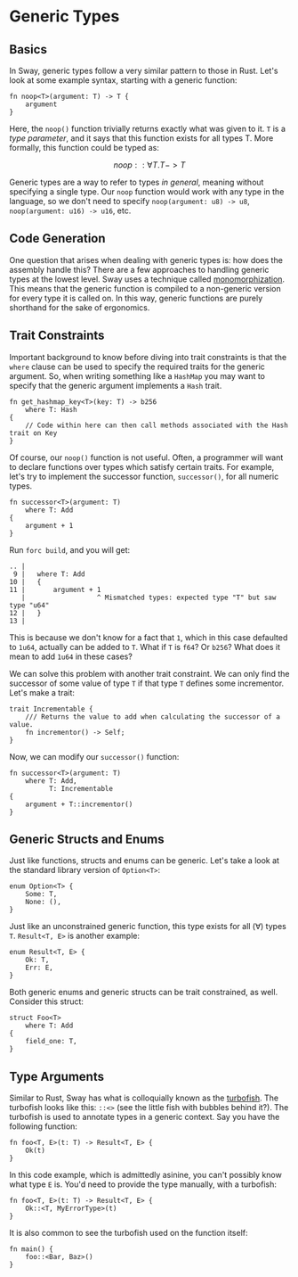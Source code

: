 # Generic Types

## Basics

In Sway, generic types follow a very similar pattern to those in Rust. Let's look at some example syntax,
starting with a generic function:

```sway
fn noop<T>(argument: T) -> T {
    argument
}
```

Here, the `noop()` function trivially returns exactly what was given to it. `T` is a _type parameter_, and it says
that this function exists for all types T. More formally, this function could be typed as:

```math
noop :: ∀T. T -> T
```

Generic types are a way to refer to types _in general_, meaning without specifying a single type. Our `noop` function
would work with any type in the language, so we don't need to specify `noop(argument: u8) -> u8`, `noop(argument: u16) -> u16`, etc.

## Code Generation

One question that arises when dealing with generic types is: how does the assembly handle this? There are a few approaches to handling
generic types at the lowest level. Sway uses a technique called [monomorphization](https://en.wikipedia.org/wiki/Monomorphization). This
means that the generic function is compiled to a non-generic version for every type it is called on. In this way, generic functions are
purely shorthand for the sake of ergonomics.

## Trait Constraints

Important background to know before diving into trait constraints is that the `where` clause can be used to specify the required traits for the generic argument. So, when writing something like a `HashMap` you may
want to specify that the generic argument implements a `Hash` trait.

```sway
fn get_hashmap_key<T>(key: T) -> b256
    where T: Hash
{
    // Code within here can then call methods associated with the Hash trait on Key
}
```

Of course, our `noop()` function is not useful. Often, a programmer will want to declare functions over types which satisfy certain traits.
For example, let's try to implement the successor function, `successor()`, for all numeric types.

```sway
fn successor<T>(argument: T)
    where T: Add
{
    argument + 1
}
```

Run `forc build`, and you will get:

```console
.. |
 9 |   where T: Add
10 |   {
11 |       argument + 1                                        
   |                  ^ Mismatched types: expected type "T" but saw type "u64"
12 |   }
13 |
```

This is because we don't know for a fact that `1`, which in this case defaulted to `1u64`, actually can be added to `T`. What if `T` is `f64`? Or `b256`? What does it mean to add `1u64` in these cases?

We can solve this problem with another trait constraint. We can only find the successor of some value of type `T` if that type `T` defines some incrementor. Let's make a trait:

```sway
trait Incrementable {
    /// Returns the value to add when calculating the successor of a value.
    fn incrementor() -> Self;
}
```

Now, we can modify our `successor()` function:

```sway
fn successor<T>(argument: T)
    where T: Add,
          T: Incrementable
{
    argument + T::incrementor()
}
```

## Generic Structs and Enums

Just like functions, structs and enums can be generic. Let's take a look at the standard library version of `Option<T>`:

```sway
enum Option<T> {
    Some: T,
    None: (),
}
```

Just like an unconstrained generic function, this type exists for all (∀) types `T`. `Result<T, E>` is another example:

```sway
enum Result<T, E> {
    Ok: T,
    Err: E,
}
```

Both generic enums and generic structs can be trait constrained, as well. Consider this struct:

```sway
struct Foo<T>
    where T: Add
{
    field_one: T,
}
```

## Type Arguments

Similar to Rust, Sway has what is colloquially known as the [turbofish](https://github.com/rust-lang/rust/blob/e98309298d927307c5184f4869604bd068d26183/src/test/ui/parser/bastion-of-the-turbofish.rs). The turbofish looks like this: `::<>` (see the little fish with bubbles behind it?). The turbofish is used to annotate types in a generic context. Say you have the following function:

```sway
fn foo<T, E>(t: T) -> Result<T, E> {
    Ok(t)
}
```

In this code example, which is admittedly asinine, you can't possibly know what type `E` is. You'd need to provide the type manually, with a turbofish:

```sway
fn foo<T, E>(t: T) -> Result<T, E> {
    Ok::<T, MyErrorType>(t)
}
```

It is also common to see the turbofish used on the function itself:

```sway
fn main() {
    foo::<Bar, Baz>()
}
```
